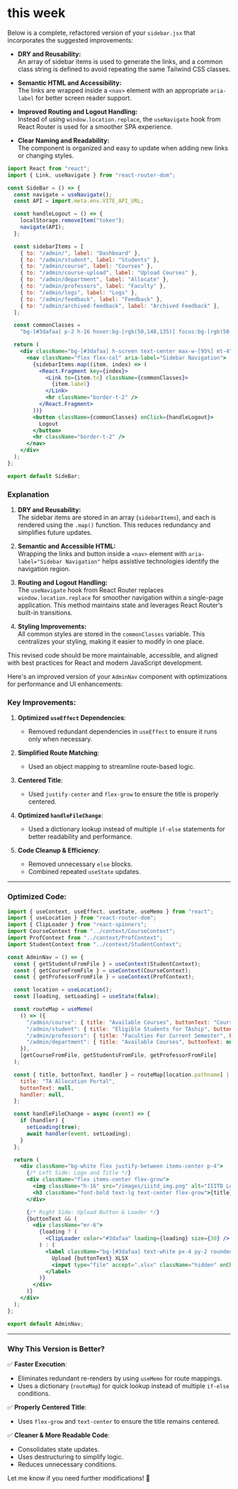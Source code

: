# this week
Below is a complete, refactored version of your `sidebar.jsx` that incorporates the suggested improvements:

- **DRY and Reusability:**  
  An array of sidebar items is used to generate the links, and a common class string is defined to avoid repeating the same Tailwind CSS classes.

- **Semantic HTML and Accessibility:**  
  The links are wrapped inside a `<nav>` element with an appropriate `aria-label` for better screen reader support.

- **Improved Routing and Logout Handling:**  
  Instead of using `window.location.replace`, the `useNavigate` hook from React Router is used for a smoother SPA experience.

- **Clear Naming and Readability:**  
  The component is organized and easy to update when adding new links or changing styles.

```jsx
import React from "react";
import { Link, useNavigate } from "react-router-dom";

const SideBar = () => {
  const navigate = useNavigate();
  const API = import.meta.env.VITE_API_URL;

  const handleLogout = () => {
    localStorage.removeItem("token");
    navigate(API);
  };

  const sidebarItems = [
    { to: "/admin/", label: "Dashboard" },
    { to: "/admin/student", label: "Students" },
    { to: "/admin/course", label: "Courses" },
    { to: "/admin/course-upload", label: "Upload Courses" },
    { to: "/admin/department", label: "Allocate" },
    { to: "/admin/professors", label: "Faculty" },
    { to: "/admin/logs", label: "Logs" },
    { to: "/admin/feedback", label: "Feedback" },
    { to: "/admin/archived-feedback", label: "Archived Feedback" },
  ];

  const commonClasses =
    "bg-[#3dafaa] p-2 h-16 hover:bg-[rgb(50,140,135)] focus:bg-[rgb(50,140,135)] text-white font-bold";

  return (
    <div className="bg-[#3dafaa] h-screen text-center max-w-[95%] mt-4">
      <nav className="flex flex-col" aria-label="Sidebar Navigation">
        {sidebarItems.map((item, index) => (
          <React.Fragment key={index}>
            <Link to={item.to} className={commonClasses}>
              {item.label}
            </Link>
            <hr className="border-t-2" />
          </React.Fragment>
        ))}
        <button className={commonClasses} onClick={handleLogout}>
          Logout
        </button>
        <hr className="border-t-2" />
      </nav>
    </div>
  );
};

export default SideBar;
```

### Explanation

1. **DRY and Reusability:**  
   The sidebar items are stored in an array (`sidebarItems`), and each is rendered using the `.map()` function. This reduces redundancy and simplifies future updates.

2. **Semantic and Accessible HTML:**  
   Wrapping the links and button inside a `<nav>` element with `aria-label="Sidebar Navigation"` helps assistive technologies identify the navigation region.

3. **Routing and Logout Handling:**  
   The `useNavigate` hook from React Router replaces `window.location.replace` for smoother navigation within a single-page application. This method maintains state and leverages React Router’s built-in transitions.

4. **Styling Improvements:**  
   All common styles are stored in the `commonClasses` variable. This centralizes your styling, making it easier to modify in one place.

This revised code should be more maintainable, accessible, and aligned with best practices for React and modern JavaScript development.

Here's an improved version of your `AdminNav` component with optimizations for performance and UI enhancements:

### Key Improvements:
1. **Optimized `useEffect` Dependencies**: 
   - Removed redundant dependencies in `useEffect` to ensure it runs only when necessary.
  
2. **Simplified Route Matching**: 
   - Used an object mapping to streamline route-based logic.
  
3. **Centered Title**: 
   - Used `justify-center` and `flex-grow` to ensure the title is properly centered.

4. **Optimized `handleFileChange`**: 
   - Used a dictionary lookup instead of multiple `if-else` statements for better readability and performance.

5. **Code Cleanup & Efficiency**:
   - Removed unnecessary `else` blocks.
   - Combined repeated `useState` updates.

---

### Optimized Code:
```jsx
import { useContext, useEffect, useState, useMemo } from "react";
import { useLocation } from "react-router-dom";
import { ClipLoader } from "react-spinners";
import CourseContext from "../context/CourseContext";
import ProfContext from "../context/ProfContext";
import StudentContext from "../context/StudentContext";

const AdminNav = () => {
  const { getStudentsFromFile } = useContext(StudentContext);
  const { getCourseFromFile } = useContext(CourseContext);
  const { getProfessorFromFile } = useContext(ProfContext);

  const location = useLocation();
  const [loading, setLoading] = useState(false);

  const routeMap = useMemo(
    () => ({
      "/admin/course": { title: "Available Courses", buttonText: "Course", handler: getCourseFromFile },
      "/admin/student": { title: "Eligible Students for TAship", buttonText: "Student", handler: getStudentsFromFile },
      "/admin/professors": { title: "Faculties For Current Semester", buttonText: "Faculty", handler: getProfessorFromFile },
      "/admin/department": { title: "Available Courses", buttonText: null },
    }),
    [getCourseFromFile, getStudentsFromFile, getProfessorFromFile]
  );

  const { title, buttonText, handler } = routeMap[location.pathname] || {
    title: "TA Allocation Portal",
    buttonText: null,
    handler: null,
  };

  const handleFileChange = async (event) => {
    if (handler) {
      setLoading(true);
      await handler(event, setLoading);
    }
  };

  return (
    <div className="bg-white flex justify-between items-center p-4">
      {/* Left Side: Logo and Title */}
      <div className="flex items-center flex-grow">
        <img className="h-16" src="/images/iiitd_img.png" alt="IIITD Logo" />
        <h3 className="font-bold text-lg text-center flex-grow">{title}</h3>
      </div>

      {/* Right Side: Upload Button & Loader */}
      {buttonText && (
        <div className="mr-6">
          {loading ? (
            <ClipLoader color="#3dafaa" loading={loading} size={30} />
          ) : (
            <label className="bg-[#3dafaa] text-white px-4 py-2 rounded cursor-pointer font-bold">
              Upload {buttonText} XLSX
              <input type="file" accept=".xlsx" className="hidden" onChange={handleFileChange} />
            </label>
          )}
        </div>
      )}
    </div>
  );
};

export default AdminNav;
```

---

### **Why This Version is Better?**
✅ **Faster Execution**:
- Eliminates redundant re-renders by using `useMemo` for route mappings.
- Uses a dictionary (`routeMap`) for quick lookup instead of multiple `if-else` conditions.

✅ **Properly Centered Title**:
- Uses `flex-grow` and `text-center` to ensure the title remains centered.

✅ **Cleaner & More Readable Code**:
- Consolidates state updates.
- Uses destructuring to simplify logic.
- Reduces unnecessary conditions.

Let me know if you need further modifications! 🚀
